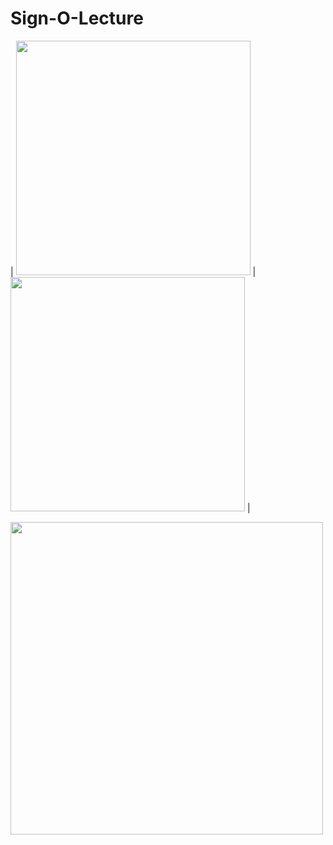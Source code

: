 # Sign-O-Lecture

| <img src="https://github.com/rishabhdevyadav/Sign-O-Lecture/blob/master/images/a.JPG" width="375"> |
<img src="https://github.com/rishabhdevyadav/Sign-O-Lecture/blob/master/images/b.JPG" width="375"> | 

<img src="https://github.com/rishabhdevyadav/Sign-O-Lecture/blob/master/images/poster.jpg" width="500">


